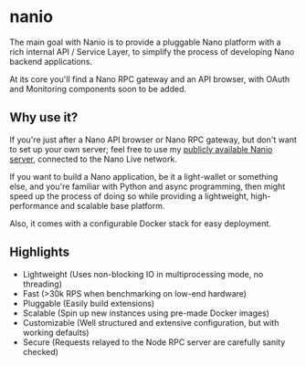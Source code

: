 # nanio

The main goal with Nanio is to provide a pluggable Nano platform with a rich internal API / Service Layer, to simplify the process of developing Nano backend applications.

At its core you'll find a Nano RPC gateway and an API browser, with OAuth and Monitoring components soon to be added.

Why use it?
---

If you're just after a Nano API browser or Nano RPC gateway, but don't want to set up your own server; feel free to use my [publicly available Nanio server](https://nanio.vault13.org), connected to the Nano Live network.

If you want to build a Nano application, be it a light-wallet or something else, and you're familiar with Python and async programming, then might speed up the process of doing so while providing a lightweight, high-performance and scalable base platform.

Also, it comes with a configurable Docker stack for easy deployment. 

Highlights
---
- Lightweight (Uses non-blocking IO in multiprocessing mode, no threading)
- Fast (>30k RPS when benchmarking on low-end hardware)
- Pluggable (Easily build extensions)
- Scalable (Spin up new instances using pre-made Docker images)
- Customizable (Well structured and extensive configuration, but with working defaults)
- Secure (Requests relayed to the Node RPC server are carefully sanity checked)
